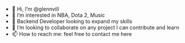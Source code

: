 - 👋 Hi, I’m @glennvill
- 👀 I’m interested in NBA, Dota 2, Music
- 🌱 Backend Developer looking to expand my skills
- 💞️ I’m looking to collaborate on any project I can contribute and learn
- 📫 How to reach me: feel free to contact me here

<!---
glennvill/glennvill is a ✨ special ✨ repository because its `README.md` (this file) appears on your GitHub profile.
You can click the Preview link to take a look at your changes.
--->
